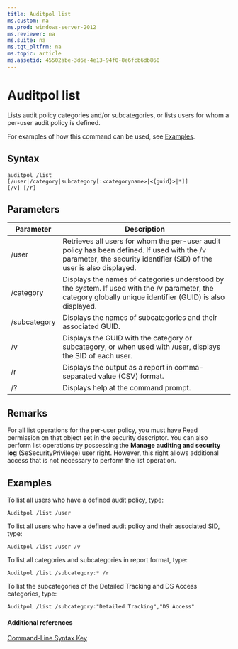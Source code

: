 ```yaml
---
title: Auditpol list
ms.custom: na
ms.prod: windows-server-2012
ms.reviewer: na
ms.suite: na
ms.tgt_pltfrm: na
ms.topic: article
ms.assetid: 45502abe-3d6e-4e13-94f0-8e6fcb6db860
---
```

# Auditpol list
Lists audit policy categories and\/or subcategories, or lists users for whom a per\-user audit policy is defined.  
  
For examples of how this command can be used, see [Examples](#BKMK_examples).  
  
## Syntax  
  
```  
auditpol /list  
[/user|/category|subcategory[:<categoryname>|<{guid}>|*]]  
[/v] [/r]  
```  
  
## Parameters  
  
|Parameter|Description|  
|-------------|---------------|  
|\/user|Retrieves all users for whom the per\-user audit policy has been defined. If used with the \/v parameter, the security identifier \(SID\) of the user is also displayed.|  
|\/category|Displays the names of categories understood by the system. If used with the \/v parameter, the category globally unique identifier \(GUID\) is also displayed.|  
|\/subcategory|Displays the names of subcategories and their associated GUID.|  
|\/v|Displays the GUID with the category or subcategory, or when used with \/user, displays the SID of each user.|  
|\/r|Displays the output as a report in comma\-separated value \(CSV\) format.|  
|\/?|Displays help at the command prompt.|  
  
## Remarks  
For all list operations for the per\-user policy, you must have Read permission on that object set in the security descriptor. You can also perform list operations by possessing the **Manage auditing and security log** \(SeSecurityPrivilege\) user right. However, this right allows additional access that is not necessary to perform the list operation.  
  
## <a name="BKMK_examples"></a>Examples  
To list all users who have a defined audit policy, type:  
  
```  
Auditpol /list /user  
```  
  
To list all users who have a defined audit policy and their associated SID, type:  
  
```  
Auditpol /list /user /v  
```  
  
To list all categories and subcategories in report format, type:  
  
```  
Auditpol /list /subcategory:* /r  
```  
  
To list the subcategories of the Detailed Tracking and DS Access categories, type:  
  
```  
Auditpol /list /subcategory:"Detailed Tracking","DS Access"  
```  
  
#### Additional references  
[Command-Line Syntax Key](../Topic/Command-Line-Syntax-Key.md)  
  
